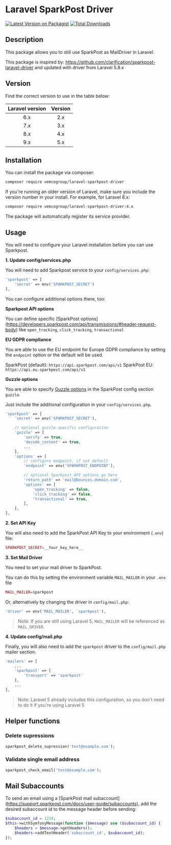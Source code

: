 # Laravel SparkPost Driver

[![Latest Version on Packagist](https://img.shields.io/packagist/v/vemcogroup/laravel-sparkpost-driver.svg?style=flat-square)](https://packagist.org/packages/vemcogroup/laravel-sparkpost-driver)
[![Total Downloads](https://img.shields.io/packagist/dt/vemcogroup/laravel-sparkpost-driver.svg?style=flat-square)](https://packagist.org/packages/vemcogroup/laravel-sparkpost-driver)

## Description

This package allows you to still use SparkPost as MailDriver in Laravel.

This package is inspired by: https://github.com/clarification/sparkpost-laravel-driver and updated with driver from Laravel 5.8.x

## Version

Find the correct version to use in the table below:

| Laravel version | Version |
|:---------------:|:-------:|
|       6.x       |   2.x   |
|       7.x       |   3.x   |
|       8.x       |   4.x   |
|       9.x       |   5.x   |

## Installation

You can install the package via composer:

```bash
composer require vemcogroup/laravel-sparkpost-driver
```

If you're running an older version of Laravel, make sure you include the version number in your install. For example, for Laravel 8.x:

```bash
composer require vemcogroup/laravel-sparkpost-driver:4.x
```

The package will automatically register its service provider.

## Usage

You will need to configure your Laravel installation before you can use Sparkpost.

**1. Update config/services.php**

You will need to add Sparkpost service to your `config/services.php`:

```php
'sparkpost' => [
    'secret' => env('SPARKPOST_SECRET')
],
```

You can configure additional options there, too:

**Sparkpost API options**

You can define specific [SparkPost options]
(https://developers.sparkpost.com/api/transmissions/#header-request-body) like `open_tracking`, `click_tracking`, `transactional`

**EU GDPR compliance**

You are able to use the EU endpoint for Europe GDPR compliance by setting the `endpoint` option or the default will be used.

SparkPost (default): `https://api.sparkpost.com/api/v1`
SparkPost EU: `https://api.eu.sparkpost.com/api/v1`

**Guzzle options**

You are able to specify [Guzzle options](http://docs.guzzlephp.org/en/stable/request-options.html) in the SparkPost config section `guzzle`.

Just include the additional configuration in your `config/services.php`.

```php
'sparkpost' => [
    'secret' => env('SPARKPOST_SECRET'),

    // optional guzzle specific configuration
    'guzzle' => [
        'verify' => true,
        'decode_content' => true,
        ...
    ],
    'options' => [
        // configure endpoint, if not default
        'endpoint' => env('SPARKPOST_ENDPOINT'),

        // optional Sparkpost API options go here
        'return_path' => 'mail@bounces.domain.com',
        'options' => [
            'open_tracking' => false,
            'click_tracking' => false,
            'transactional' => true,
        ],
    ],
],
```

**2. Set API Key**

You will also need to add the SparkPost API Key to your environment (`.env`) file:

```php
SPARKPOST_SECRET=__Your_key_here__
```

**3. Set Mail Driver**

You need to set your mail driver to SparkPost.

You can do this by setting the environment variable `MAIL_MAILER` in your `.env` file

```php
MAIL_MAILER=sparkpost
```

Or, alternatively by changing the driver in `config/mail.php`:

```php
'driver' => env('MAIL_MAILER', 'sparkpost'),
```

> Note: If you are still using Laravel 5, `MAIL_MAILER` will be referenced as `MAIL_DRIVER`.

**4. Update config/mail.php**

Finally, you will also need to add the `sparkpost` driver to the `config/mail.php` mailer section.

```php
'mailers' => [
    ...
    'sparkpost' => [
        'transport' => 'sparkpost'
    ],
    ...
],
```

> Note: Laravel 5 already includes this configuration, so you don't need to do it if you're using Laravel 5

## Helper functions

### Delete supressions
```php
sparkpost_delete_supression('test@example.com');
```

### Validate single email address
```php
sparkpost_check_email('test@example.com');
```

## Mail Subaccounts

To send an email using a [SparkPost mail subaccount] (https://support.sparkpost.com/docs/user-guide/subaccounts), add the desired subaccount id to the message header before sending:
```php
$subaccount_id = 1234;
$this->withSymfonyMessage(function ($message) use ($subaccount_id) {
    $headers = $message->getHeaders();
    $headers->addTextHeader('subaccount_id', $subaccount_id);
});
``` 
